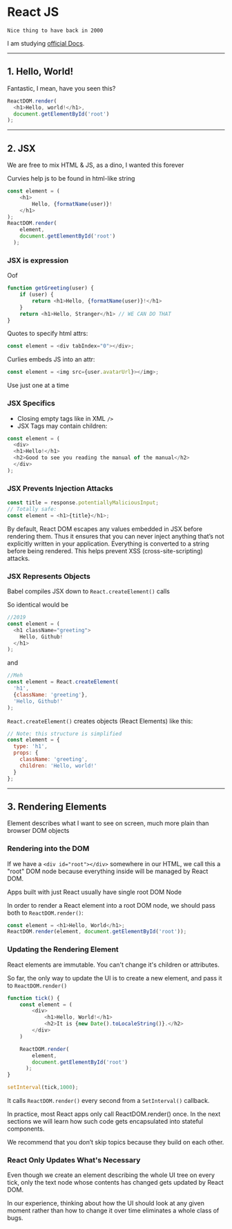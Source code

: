 # React JS

    Nice thing to have back in 2000

I am studying [official Docs](https://reactjs.org/docs/).
<hr>

## 1. Hello, World!

Fantastic, I mean, have you seen this?

```js
ReactDOM.render(
  <h1>Hello, world!</h1>,
  document.getElementById('root')
);
```

<hr>

## 2. JSX

We are free to mix HTML & JS, as a dino, I wanted this forever

Curvies help js to be found in html-like string

```js
const element = (
    <h1>
        Hello, {formatName(user)}!
    </h1>
);
ReactDOM.render(
    element,
    document.getElementById('root')
  );
  ```

### JSX is expression

Oof

```js
function getGreeting(user) {
    if (user) {
        return <h1>Hello, {formatName(user)}!</h1>
    }
    return <h1>Hello, Stranger</h1> // WE CAN DO THAT
}
```

Quotes to specify html attrs:

```js
const element = <div tabIndex="0"></div>;
```

Curlies embeds JS into an attr:

```js
const element = <img src={user.avatarUrl}></img>;
```

  Use just one at a time

### JSX Specifics

* Closing empty tags like in XML `/>`
* JSX Tags may contain children:

```js
const element = (
  <div>
  <h1>Hello!</h1>
  <h2>Good to see you reading the manual of the manual</h2>
  </div>
);
```

### JSX Prevents Injection Attacks

```js
const title = response.potentiallyMaliciousInput;
// Totally safe:
const element = <h1>{title}</h1>;
```

  By default, React DOM escapes any values embedded in JSX before rendering them. Thus it ensures that you can never inject anything that’s not explicitly written in your application. Everything is converted to a string before being rendered. This helps prevent XSS (cross-site-scripting) attacks.

### JSX Represents Objects

Babel compiles JSX down to `React.createElement()` calls

So identical would be

```js
//2019
const element = (
  <h1 className="greeting">
    Hello, Github!
  </h1>
);
```

and

```js
//Meh
const element = React.createElement(
  'h1',
  {className: 'greeting'},
  'Hello, Github!'
);
```

`React.createElement()` creates objects (React Elements) like this:

```js
// Note: this structure is simplified
const element = {
  type: 'h1',
  props: {
    className: 'greeting',
    children: 'Hello, world!'
  }
};
```

<hr>

## 3. Rendering Elements

  Element describes what I want to see on screen, much more plain than browser DOM objects

### Rendering into the DOM

If we have a `<div id="root"></div>` somewhere in our HTML, we call this a "root" DOM node because everything inside will be managed by React DOM.

Apps built with just React usually have single root DOM Node

In order to render a React element into a root DOM node,  we should pass both to `ReactDOM.render()`:

```js
const element = <h1>Hello, World</h1>;
ReactDOM.render(element, document.getElementById('root'));
```

### Updating the Rendering Element

  React elements are immutable. You can't change it's children or attributes.

So far, the only way to update the UI is to create a new element, and pass it to `ReactDOM.render()`

```js
function tick() {
    const element = (
        <div>
            <h1>Hello, World!</h1>
            <h2>It is {new Date().toLocaleString()}.</h2>
        </div>
    )

    ReactDOM.render(
        element,
        document.getElementById('root')
      );
}

setInterval(tick,1000);
```

It calls `ReactDOM.render()` every second from a `SetInterval()` callback.

  In practice, most React apps only call ReactDOM.render() once. In the next sections we will learn how such code gets encapsulated into stateful components.

  We recommend that you don’t skip topics because they build on each other.

### React Only Updates What's Necessary

Even though we create an element describing the whole UI tree on every tick, only the text node whose contents has changed gets updated by React DOM.

In our experience, thinking about how the UI should look at any given moment rather than how to change it over time eliminates a whole class of bugs.